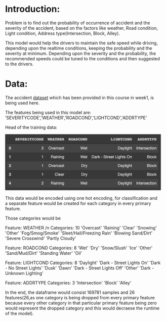 # Introduction: 
Problem is to find out the probability of occurrence of accident and the severity of the accident, based on the factors like weather, Road condition, Light condition, Address type(Intersection, Block, Alley).

This model would help the drivers to maintain the safe speed while driving, depending upon the realtime conditions, keeping the probability and the severity at minimum. Depending upon the severity and the probability, the recommended speeds could be tuned to the conditions and then suggested to the drivers.

# Data:
The accident [dataset](https://s3.us.cloud-object-storage.appdomain.cloud/cf-courses-data/CognitiveClass/DP0701EN/version-2/Data-Collisions.csv) which has been provided in this course in week1, is being used here. 

The features being used in this model are: ’SEVERITYCODE','WEATHER','ROADCOND','LIGHTCOND','ADDRTYPE'

Head of the training data:


![](dta.png)


This data would be encoded using one hot encoding, for classification and a separate feature would be created for each category in every primary feature.

Those categories would be 

Feature: WEATHER 
/n Categories: 10
'Overcast' 'Raining' 'Clear' 'Snowing' 'Other' 'Fog/Smog/Smoke' 'Sleet/Hail/Freezing Rain' 'Blowing Sand/Dirt' 'Severe Crosswind' 'Partly Cloudy'

Feature: ROADCOND
Categories: 8
'Wet' 'Dry' 'Snow/Slush' 'Ice' 'Other' 'Sand/Mud/Dirt' 'Standing Water' 'Oil'

Feature: LIGHTCOND
Categories: 8
'Daylight' 'Dark - Street Lights On' 'Dark - No Street Lights' 'Dusk' 'Dawn' 'Dark - Street Lights Off' 'Other' 'Dark - Unknown Lighting'

Feature: ADDRTYPE
Categories: 3
'Intersection' 'Block' 'Alley'

In the end, the dataframe would consist 169781 samples and 26 features(26,as one category is being dropped from every primary feature because every other category in that particular primary feature being zero would represent the dropped category and this would decraese the runtime of the model).

